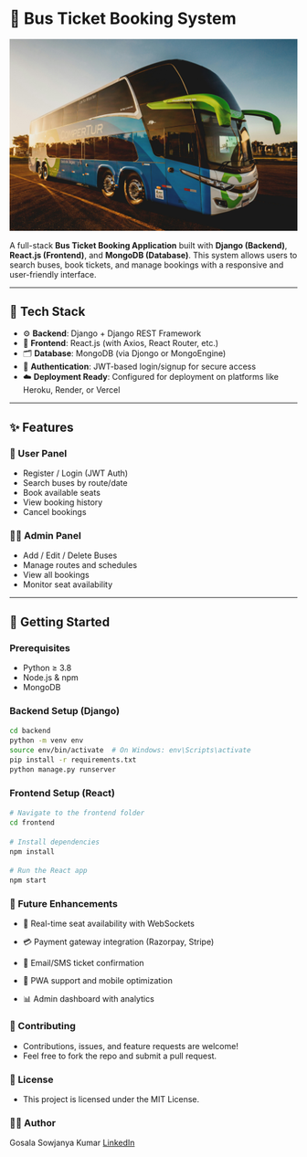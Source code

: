 # 🚌 Bus Ticket Booking System

![Bus Image](https://github.com/KumarGosala24/BookMyBus/blob/ef52981cf72438a8886a2a33a1a7a18cfdb28627/Bus.jpg)

A full-stack **Bus Ticket Booking Application** built with **Django (Backend)**, **React.js (Frontend)**, and **MongoDB (Database)**. This system allows users to search buses, book tickets, and manage bookings with a responsive and user-friendly interface.

---

## 🔧 Tech Stack

- ⚙️ **Backend**: Django + Django REST Framework  
- 🎨 **Frontend**: React.js (with Axios, React Router, etc.)  
- 🗂️ **Database**: MongoDB (via Djongo or MongoEngine)  
- 🔐 **Authentication**: JWT-based login/signup for secure access  
- ☁️ **Deployment Ready**: Configured for deployment on platforms like Heroku, Render, or Vercel

---

## ✨ Features

### 👥 User Panel
- Register / Login (JWT Auth)
- Search buses by route/date
- Book available seats
- View booking history
- Cancel bookings

### 🧑‍💼 Admin Panel
- Add / Edit / Delete Buses
- Manage routes and schedules
- View all bookings
- Monitor seat availability

---

## 🚀 Getting Started

### Prerequisites

- Python ≥ 3.8  
- Node.js & npm  
- MongoDB  

### Backend Setup (Django)

```bash
cd backend
python -m venv env
source env/bin/activate  # On Windows: env\Scripts\activate
pip install -r requirements.txt
python manage.py runserver
```
### Frontend Setup (React)

```bash
# Navigate to the frontend folder
cd frontend

# Install dependencies
npm install

# Run the React app
npm start
```

### 🧠 Future Enhancements
- 🔄 Real-time seat availability with WebSockets

- 💳 Payment gateway integration (Razorpay, Stripe)

- 📧 Email/SMS ticket confirmation

- 📱 PWA support and mobile optimization

- 📊 Admin dashboard with analytics

### 🤝 Contributing
- Contributions, issues, and feature requests are welcome!
- Feel free to fork the repo and submit a pull request.

### 📄 License
- This project is licensed under the MIT License.


### 👨‍💻 Author
Gosala Sowjanya Kumar
[LinkedIn](https://www.linkedin.com/in/sowjanya-kumar-gosala/)


